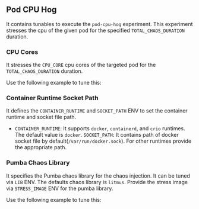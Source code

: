 ## Pod CPU Hog

It contains tunables to execute the `pod-cpu-hog` experiment. This experiment stresses the cpu of the given pod for the specified `TOTAL_CHAOS_DURATION` duration. 

### CPU Cores

It stresses the `CPU_CORE` cpu cores of the targeted pod for the `TOTAL_CHAOS_DURATION` duration.

Use the following example to tune this:
<references to the sample manifest>

### Container Runtime Socket Path

It defines the `CONTAINER_RUNTIME` and `SOCKET_PATH` ENV to set the container runtime and socket file path.
- `CONTAINER_RUNTIME`: It supports `docker`, `containerd`, and `crio` runtimes. The default value is `docker`.
`SOCKET_PATH`: It contains path of docker socket file by default(`/var/run/docker.sock`). For other runtimes provide the appropriate path.

### Pumba Chaos Library

It specifies the Pumba chaos library for the chaos injection. It can be tuned via `LIB` ENV. The defaults chaos library is `litmus`.
Provide the stress image via `STRESS_IMAGE` ENV for the pumba library.

Use the following example to tune this:
<references to the sample manifest>